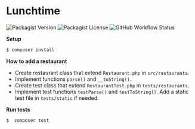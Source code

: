 # Lunchtime

![Packagist Version](https://img.shields.io/packagist/v/viktigpetterr/lunchtime)
![Packagist License](https://img.shields.io/packagist/l/viktigpetterr/lunchtime)
![GitHub Workflow Status](https://img.shields.io/github/workflow/status/viktigpetterr/lunchtime/PHP%20Composer)

**Setup**
```sh
$ composer install
```

**How to add a restaurant**
 - Create restaurant class that extend `Restaurant.php` in `src/restaurants`.
 - Implement functions `parse()` and `__toString()`.
 - Create test class that extend `RestaurantTest.php` in `tests/restaurants`.
 - Implement test functions `testParse()` and `testToString()`. Add a static test file in `tests/static` if needed.

**Run tests**
```sh
$  composer test
```
